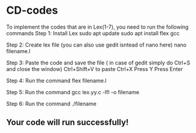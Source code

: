 # CD-codes
To implement the codes that are in Lex(1-7), you need to run the following commands
Step 1: Install Lex
sudo apt update
sudo apt install flex gcc

Step 2: Create lex file (you can also use gedit isntead of nano here)
nano filename.l

Step 3: Paste the code and save the file ( in case of gedit simply do Ctrl+S and close the window)
Ctrl+Shift+V to paste
Ctrl+X
Press Y
Press Enter

Step 4: Run the command
flex filename.l

Step 5: Run the command
gcc lex.yy.c -lfl -o filename

Step 6: Run the command
./filename

Your code will run successfully!
------------------------------------------------------------------------------------------------------------------------------------------------------------------------------

